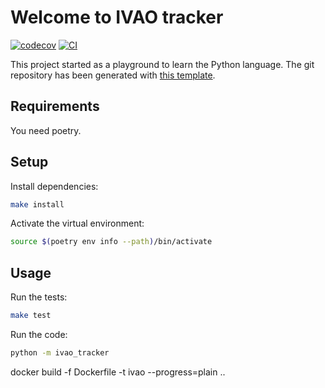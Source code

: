 # Welcome to IVAO tracker

[![codecov](https://codecov.io/gh/buehner/ivao_tracker/branch/main/graph/badge.svg?token=ivao_tracker_token_here)](https://codecov.io/gh/buehner/ivao_tracker)
[![CI](https://github.com/buehner/ivao_tracker/actions/workflows/main.yml/badge.svg)](https://github.com/buehner/ivao_tracker/actions/workflows/main.yml)

This project started as a playground to learn the Python language.
The git repository has been generated with [this template](https://github.com/rochacbruno/python-project-template).

## Requirements

You need poetry.

## Setup

Install dependencies:

```bash
make install
```

Activate the virtual environment:
```bash
source $(poetry env info --path)/bin/activate
```

## Usage

Run the tests:

```bash
make test
```

Run the code:

```bash
python -m ivao_tracker
```

docker build -f Dockerfile -t ivao --progress=plain ..